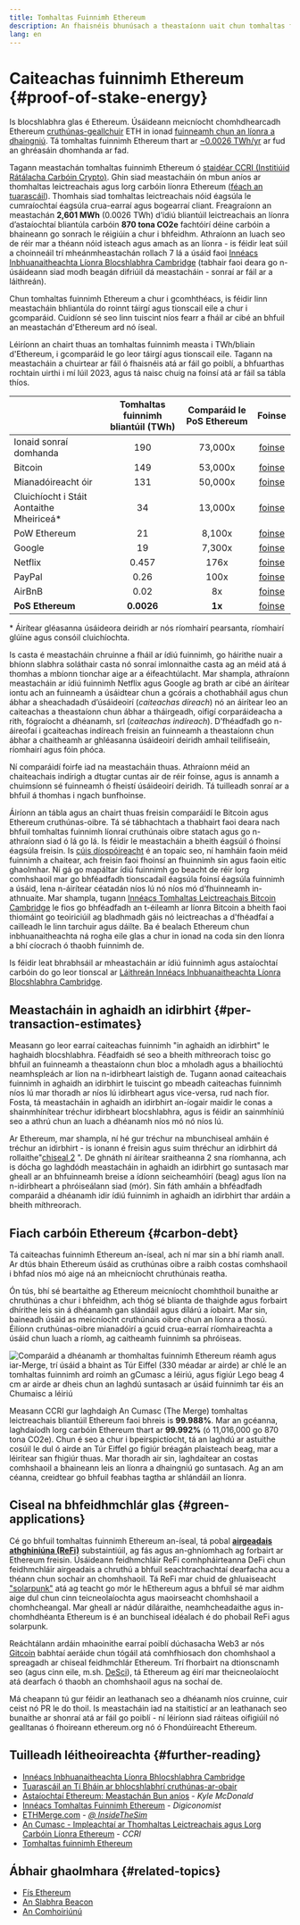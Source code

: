 ```yaml
---
title: Tomhaltas Fuinnimh Ethereum
description: An fhaisnéis bhunúsach a theastaíonn uait chun tomhaltas fuinnimh Ethereum a thuiscint.
lang: en
---
```


# Caiteachas fuinnimh Ethereum {#proof-of-stake-energy}

Is blocshlabhra glas é Ethereum. Úsáideann meicníocht chomhdhearcadh Ethereum [cruthúnas-geallchuir](/developers/docs/consensus-mechanisms/pos) ETH in ionad [ fuinneamh chun an líonra a dhaingniú](/developers/docs/consensus-mechanisms/pow). Tá tomhaltas fuinnimh Ethereum thart ar [~0.0026 TWh/yr](https://carbon-ratings.com/eth-report-2022) ar fud an ghréasáin dhomhanda ar fad.

Tagann meastachán tomhaltas fuinnimh Ethereum ó [staidéar CCRI (Institiúid Rátálacha Carbóin Crypto)](https://carbon-ratings.com). Ghin siad meastacháin ón mbun aníos ar thomhaltas leictreachais agus lorg carbóin líonra Ethereum ([féach an tuarascáil](https://carbon-ratings.com/eth-report-2022)). Thomhais siad tomhaltas leictreachais nóid éagsúla le cumraíochtaí éagsúla crua-earraí agus bogearraí cliant. Freagraíonn an meastachán **2,601 MWh** (0.0026 TWh) d’ídiú bliantúil leictreachais an líonra d’astaíochtaí bliantúla carbóin **870 tona CO2e** fachtóirí déine carbóin a bhaineann go sonrach le réigiúin a chur i bhfeidhm. Athraíonn an luach seo de réir mar a théann nóid isteach agus amach as an líonra - is féidir leat súil a choinneáil trí mheánmheastachán rollach 7 lá a úsáid faoi [Innéacs Inbhuanaitheachta Líonra Blocshlabhra Cambridge](https://ccaf.io/cbnsi/ethereum) (tabhair faoi deara go n-úsáideann siad modh beagán difriúil dá meastacháin - sonraí ar fáil ar a láithreán).

Chun tomhaltas fuinnimh Ethereum a chur i gcomhthéacs, is féidir linn meastacháin bhliantúla do roinnt táirgí agus tionscail eile a chur i gcomparáid. Cuidíonn sé seo linn tuiscint níos fearr a fháil ar cibé an bhfuil an meastachán d'Ethereum ard nó íseal.

<EnergyConsumptionChart />

Léiríonn an chairt thuas an tomhaltas fuinnimh measta i TWh/bliain d'Ethereum, i gcomparáid le go leor táirgí agus tionscail eile. Tagann na meastacháin a chuirtear ar fáil ó fhaisnéis atá ar fáil go poiblí, a bhfuarthas rochtain uirthi i mí Iúil 2023, agus tá naisc chuig na foinsí atá ar fáil sa tábla thíos.

|                                             | Tomhaltas fuinnimh bliantúil (TWh) | Comparáid le PoS Ethereum |                                                                                      Foinse                                                                                       |
|:------------------------------------------- |:----------------------------------:|:-------------------------:|:---------------------------------------------------------------------------------------------------------------------------------------------------------------------------------:|
| Ionaid sonraí domhanda                      |                190                 |          73,000x          |                                    [foinse](https://www.iea.org/commentaries/data-centres-and-energy-from-global-headlines-to-local-headaches)                                    |
| Bitcoin                                     |                149                 |          53,000x          |                                                                 [foinse](https://ccaf.io/cbnsi/cbeci/comparisons)                                                                 |
| Mianadóireacht óir                          |                131                 |          50,000x          |                                                                 [foinse](https://ccaf.io/cbnsi/cbeci/comparisons)                                                                 |
| Cluichíocht i Stáit Aontaithe Mheiriceá\* |                 34                 |          13,000x          |                 [foinse](https://www.researchgate.net/publication/336909520_Toward_Greener_Gaming_Estimating_National_Energy_Use_and_Energy_Efficiency_Potential)                 |
| PoW Ethereum                                |                 21                 |          8,100x           |                                                                    [foinse](https://ccaf.io/cbnsi/ethereum/1)                                                                     |
| Google                                      |                 19                 |          7,300x           |                                           [foinse](https://www.gstatic.com/gumdrop/sustainability/google-2022-environmental-report.pdf)                                           |
| Netflix                                     |               0.457                |           176x            | [foinse](https://assets.ctfassets.net/4cd45et68cgf/7B2bKCqkXDfHLadrjrNWD8/e44583e5b288bdf61e8bf3d7f8562884/2021_US_EN_Netflix_EnvironmentalSocialGovernanceReport-2021_Final.pdf) |
| PayPal                                      |                0.26                |           100x            |                                  [foinse](https://s202.q4cdn.com/805890769/files/doc_downloads/global-impact/CDP_Climate_Change_PayPal-(1).pdf)                                   |
| AirBnB                                      |                0.02                |            8x             |                               [foinse](https://s26.q4cdn.com/656283129/files/doc_downloads/governance_doc_updated/Airbnb-ESG-Factsheet-(Final).pdf)                               |
| **PoS Ethereum**                            |             **0.0026**             |          **1x**           |                                                               [foinse](https://carbon-ratings.com/eth-report-2022)                                                                |

\* Áirítear gléasanna úsáideora deiridh ar nós ríomhairí pearsanta, ríomhairí glúine agus consóil cluichíochta.

Is casta é meastacháin chruinne a fháil ar ídiú fuinnimh, go háirithe nuair a bhíonn slabhra soláthair casta nó sonraí imlonnaithe casta ag an méid atá á thomhas a mbíonn tionchar aige ar a éifeachtúlacht. Mar shampla, athraíonn meastacháin ar ídiú fuinnimh Netflix agus Google ag brath ar cibé an áirítear iontu ach an fuinneamh a úsáidtear chun a gcórais a chothabháil agus chun ábhar a sheachadadh d’úsáideoirí (_caiteachas díreach_) nó an áirítear leo an caiteachas a theastaíonn chun ábhar a tháirgeadh, oifigí corparáideacha a rith, fógraíocht a dhéanamh, srl (_caiteachas indíreach_). D’fhéadfadh go n-áireofaí i gcaiteachas indíreach freisin an fuinneamh a theastaíonn chun ábhar a chaitheamh ar ghléasanna úsáideoirí deiridh amhail teilifíseáin, ríomhairí agus fóin phóca.

Ní comparáidí foirfe iad na meastacháin thuas. Athraíonn méid an chaiteachais indírigh a dtugtar cuntas air de réir foinse, agus is annamh a chuimsíonn sé fuinneamh ó fheistí úsáideoirí deiridh. Tá tuilleadh sonraí ar a bhfuil á thomhas i ngach bunfhoinse.

Áiríonn an tábla agus an chairt thuas freisin comparáidí le Bitcoin agus Ethereum cruthúnas-oibre. Tá sé tábhachtach a thabhairt faoi deara nach bhfuil tomhaltas fuinnimh líonraí cruthúnais oibre statach agus go n-athraíonn siad ó lá go lá. Is féidir le meastacháin a bheith éagsúil ó fhoinsí éagsúla freisin. Is [cúis díospóireacht](https://www.coindesk.com/business/2020/05/19/the-last-word-on-bitcoins-energy-consumption/) é an topaic seo, ní hamháin faoin méid fuinnimh a chaitear, ach freisin faoi fhoinsí an fhuinnimh sin agus faoin eitic ghaolmhar. Ní gá go mapáltar ídiú fuinnimh go beacht de réir lorg comhshaoil ​​mar go bhféadfadh tionscadail éagsúla foinsí éagsúla fuinnimh a úsáid, lena n-áirítear céatadán níos lú nó níos mó d’fhuinneamh in-athnuaite. Mar shampla, tugann [Innéacs Tomhaltas Leictreachais Bitcoin Cambridge](https://ccaf.io/cbnsi/cbeci/comparisons) le fios go bhféadfadh an t-éileamh ar líonra Bitcoin a bheith faoi thiomáint go teoiriciúil ag bladhmadh gáis nó leictreachas a d'fhéadfaí a cailleadh le linn tarchuir agus dáilte. Ba é bealach Ethereum chun inbhuanaitheachta ná rogha eile glas a chur in ionad na coda sin den líonra a bhí cíocrach ó thaobh fuinnimh de.

Is féidir leat bhrabhsáil ar mheastacháin ar ídiú fuinnimh agus astaíochtaí carbóin do go leor tionscal ar [Láithreán Innéacs Inbhuanaitheachta Líonra Blocshlabhra Cambridge](https://ccaf.io/cbnsi/ethereum).

## Meastacháin in aghaidh an idirbhirt {#per-transaction-estimates}

Measann go leor earraí caiteachas fuinnimh "in aghaidh an idirbhirt" le haghaidh blocshlabhra. Féadfaidh sé seo a bheith míthreorach toisc go bhfuil an fuinneamh a theastaíonn chun bloc a mholadh agus a bhailíochtú neamhspleách ar líon na n-idirbheart laistigh de. Tugann aonad caiteachais fuinnimh in aghaidh an idirbhirt le tuiscint go mbeadh caiteachas fuinnimh níos lú mar thoradh ar níos lú idirbheart agus vice-versa, rud nach fíor. Fosta, tá meastacháin in aghaidh an idirbhirt an-íogair maidir le conas a shainmhínítear tréchur idirbheart blocshlabhra, agus is féidir an sainmhíniú seo a athrú chun an luach a dhéanamh níos mó nó níos lú.

Ar Ethereum, mar shampla, ní hé gur tréchur na mbunchiseal amháin é tréchur an idirbhirt - is ionann é freisin agus suim thréchur an idirbhirt dá rollaithe"[chiseal 2](/layer-2/) ". De ghnáth ní áirítear sraitheanna 2 sna ríomhanna, ach is dócha go laghdódh meastacháin in aghaidh an idirbhirt go suntasach mar gheall ar an bhfuinneamh breise a ídíonn seicheamhóirí (beag) agus líon na n-idirbheart a phróiseálann siad (mór). Sin fáth amháin a bhféadfadh comparáid a dhéanamh idir ídiú fuinnimh in aghaidh an idirbhirt thar ardáin a bheith míthreorach.

## Fiach carbóin Ethereum {#carbon-debt}

Tá caiteachas fuinnimh Ethereum an-íseal, ach ní mar sin a bhí riamh anall. Ar dtús bhain Ethereum úsáid as cruthúnas oibre a raibh costas comhshaoil ​​i bhfad níos mó aige ná an mheicníocht chruthúnais reatha.

Ón tús, bhí sé beartaithe ag Ethereum meicníocht chomhthoil bunaithe ar chruthúnas a chur i bhfeidhm, ach thóg sé blianta de thaighde agus forbairt dhírithe leis sin á dhéanamh gan slándáil agus dílárú a íobairt. Mar sin, baineadh úsáid as meicníocht cruthúnais oibre chun an líonra a thosú. Éilíonn cruthúnas-oibre mianadóirí a gcuid crua-earraí ríomhaireachta a úsáid chun luach a ríomh, ag caitheamh fuinnimh sa phróiseas.

![Comparáid a dhéanamh ar thomhaltas fuinnimh Ethereum réamh agus iar-Merge, trí úsáid a bhaint as Túr Eiffel (330 méadar ar airde) ar chlé le an tomhaltas fuinnimh ard roimh an gCumasc a léiriú, agus figiúr Lego beag 4 cm ar airde ar dheis chun an laghdú suntasach ar úsáid fuinnimh tar éis an Chumaisc a léiriú](energy_consumption_pre_post_merge.png)

Measann CCRI gur laghdaigh An Cumasc (The Merge) tomhaltas leictreachais bliantúil Ethereum faoi bhreis is **99.988%**. Mar an gcéanna, laghdaíodh lorg carbóin Ethereum thart ar **99.992%** (ó 11,016,000 go 870 tona CO2e). Chun é seo a chur i bpeirspictíocht, tá an laghdú ar astuithe cosúil le dul ó airde an Túr Eiffel go figiúr bréagán plaisteach beag, mar a léirítear san fhigiúr thuas. Mar thoradh air sin, laghdaítear an costas comhshaoil ​​a bhaineann leis an líonra a dhaingniú go suntasach. Ag an am céanna, creidtear go bhfuil feabhas tagtha ar shlándáil an líonra.

## Ciseal na bhfeidhmchlár glas {#green-applications}

Cé go bhfuil tomhaltas fuinnimh Ethereum an-íseal, tá pobal [**airgeadais athghiniúna (ReFi)**](/refi/) substaintiúil, ag fás agus an-ghníomhach ag forbairt ar Ethereum freisin. Úsáideann feidhmchláir ReFi comhpháirteanna DeFi chun feidhmchláir airgeadais a chruthú a bhfuil seachtrachachtaí dearfacha acu a théann chun sochair an chomhshaoil. Tá ReFi mar chuid de ghluaiseacht ["solarpunk"](https://en.wikipedia.org/wiki/Solarpunk) atá ag teacht go mór le hEthereum agus a bhfuil sé mar aidhm aige dul chun cinn teicneolaíochta agus maoirseacht chomhshaoil ​​a chomhcheangal. Mar gheall ar nádúr díláraithe, neamhcheadaithe agus in-chomhdhéanta Ethereum is é an bunchiseal idéalach é do phobail ReFi agus solarpunk.

Reáchtálann ardáin mhaoinithe earraí poiblí dúchasacha Web3 ar nós [Gitcoin](https://gitcoin.co) babhtaí aeráide chun tógáil atá comhfhiosach don chomhshaol a spreagadh ar chiseal feidhmchlár Ethereum. Trí fhorbairt na dtionscnamh seo (agus cinn eile, m.sh. [DeSci](/desci/)), tá Ethereum ag éirí mar theicneolaíocht atá dearfach ó thaobh an chomhshaoil ​​agus na sochaí de.

<InfoBanner emoji=":evergreen_tree:">
  Má cheapann tú gur féidir an leathanach seo a dhéanamh níos cruinne, cuir ceist nó PR le do thoil. Is meastacháin iad na staitisticí ar an leathanach seo bunaithe ar shonraí atá ar fáil go poiblí - ní léiríonn siad ráiteas oifigiúil nó gealltanas ó fhoireann ethereum.org nó ó Fhondúireacht Ethereum.
</InfoBanner>

## Tuilleadh léitheoireachta {#further-reading}

- [Innéacs Inbhuanaitheachta Líonra Bhlocshlabhra Cambridge](https://ccaf.io/cbnsi/ethereum)
- [Tuarascáil an Tí Bháin ar bhlocshlabhrí cruthúnas-ar-obair](https://www.whitehouse.gov/wp-content/uploads/2022/09/09-2022-Crypto-Assets-and-Climate-Report.pdf)
- [Astaíochtaí Ethereum: Meastachán Bun aníos](https://kylemcdonald.github.io/ethereum-emissions/) - _Kyle McDonald_
- [Innéacs Tomhaltas Fuinnimh Ethereum](https://digiconomist.net/ethereum-energy-consumption/) - _Digiconomist_
- [ETHMerge.com](https://ethmerge.com/) - _[@ InsideTheSim](https://twitter.com/InsideTheSim)_
- [An Cumasc - Impleachtaí ar Thomhaltas Leictreachais agus Lorg Carbóin Líonra Ethereum](https://carbon-ratings.com/eth-report-2022) - _CCRI_
- [Tomhaltas fuinnimh Ethereum](https://mirror.xyz/jmcook.eth/ODpCLtO4Kq7SCVFbU4He8o8kXs418ZZDTj0lpYlZkR8)

## Ábhair ghaolmhara {#related-topics}

- [Fís Ethereum](/roadmap/vision/)
- [An Slabhra Beacon](/roadmap/beacon-chain)
- [An Comhoiriúnú](/roadmap/merge/)
